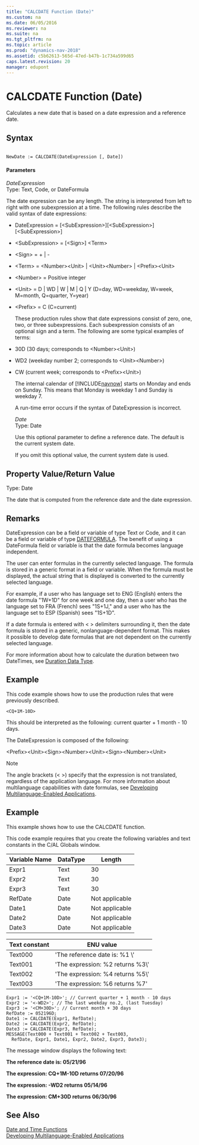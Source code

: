 ```yaml
---
title: "CALCDATE Function (Date)"
ms.custom: na
ms.date: 06/05/2016
ms.reviewer: na
ms.suite: na
ms.tgt_pltfrm: na
ms.topic: article
ms.prod: "dynamics-nav-2018"
ms.assetid: c5b62613-565d-47ed-b47b-1c734a599d65
caps.latest.revision: 20
manager: edupont
---
```

# CALCDATE Function (Date)
Calculates a new date that is based on a date expression and a reference date.  
  
## Syntax  
  
```  
  
NewDate := CALCDATE(DateExpression [, Date])  
```  
  
#### Parameters  
 *DateExpression*  
 Type: Text, Code, or DateFormula  
  
 The date expression can be any length. The string is interpreted from left to right with one subexpression at a time. The following rules describe the valid syntax of date expressions:  
  
- DateExpression = \[\<SubExpression>\]\[\<SubExpression>\]\[\<SubExpression>\]  
  
- \<SubExpression> = \[\<Sign>\] \<Term>  
  
- \<Sign> = + &#124; -  
  
- \<Term> = \<Number>\<Unit> &#124; \<Unit>\<Number> &#124; \<Prefix>\<Unit>  
  
- \<Number> = Positive integer  
  
- \<Unit> = D &#124; WD &#124; W &#124; M &#124; Q &#124; Y \(D=day, WD=weekday, W=week, M=month, Q=quarter, Y=year\)  
  
- \<Prefix> = C \(C=current\)  
  
  These production rules show that date expressions consist of zero, one, two, or three subexpressions. Each subexpression consists of an optional sign and a term. The following are some typical examples of terms:  
  
- 30D \(30 days; corresponds to \<Number>\<Unit>\)  
  
- WD2 \(weekday number 2; corresponds to \<Unit>\<Number>\)  
  
- CW \(current week; corresponds to \<Prefix>\<Unit>\)  
  
  The internal calendar of [!INCLUDE[navnow](includes/navnow_md.md)] starts on Monday and ends on Sunday. This means that Monday is weekday 1 and Sunday is weekday 7.  
  
  A run-time error occurs if the syntax of DateExpression is incorrect.  
  
  *Date*  
  Type: Date  
  
  Use this optional parameter to define a reference date. The default is the current system date.  
  
  If you omit this optional value, the current system date is used.  
  
## Property Value/Return Value  
 Type: Date  
  
 The date that is computed from the reference date and the date expression.  
  
## Remarks  
 DateExpression can be a field or variable of type Text or Code, and it can be a field or variable of type [DATEFORMULA](DateFormula-Data-Type.md). The benefit of using a DateFormula field or variable is that the date formula becomes language independent.  
  
 The user can enter formulas in the currently selected language. The formula is stored in a generic format in a field or variable. When the formula must be displayed, the actual string that is displayed is converted to the currently selected language.  
  
 For example, if a user who has language set to ENG \(English\) enters the date formula "1W+1D" for one week and one day, then a user who has the language set to FRA \(French\) sees "1S+1J," and a user who has the language set to ESP \(Spanish\) sees "1S+1D".  
  
 If a date formula is entered with \< > delimiters surrounding it, then the date formula is stored in a generic, nonlanguage-dependent format. This makes it possible to develop date formulas that are not dependent on the currently selected language.  
  
 For more information about how to calculate the duration between two DateTimes, see [Duration Data Type](Duration-Data-Type.md).  
  
## Example  
 This code example shows how to use the production rules that were previously described.  
  
```  
<CQ+1M-10D>  
```  
  
 This should be interpreted as the following: current quarter + 1 month - 10 days.  
  
 The DateExpression is composed of the following:  
  
 \<Prefix>\<Unit>\<Sign>\<Number>\<Unit>\<Sign>\<Number>\<Unit>  
  
> [!NOTE]  
>  The angle brackets \(\< >\) specify that the expression is not translated, regardless of the application language. For more information about multilanguage capabilities with date formulas, see [Developing Multilanguage-Enabled Applications](Developing-Multilanguage-Enabled-Applications.md).  
  
## Example  
 This example shows how to use the CALCDATE function.  
  
 This code example requires that you create the following variables and text constants in the C/AL Globals window.  
  
|Variable Name|DataType|Length|  
|-------------------|--------------|------------|  
|Expr1|Text|30|  
|Expr2|Text|30|  
|Expr3|Text|30|  
|RefDate|Date|Not applicable|  
|Date1|Date|Not applicable|  
|Date2|Date|Not applicable|  
|Date3|Date|Not applicable|  
  
|Text constant|ENU value|  
|-------------------|---------------|  
|Text000|'The reference date is: %1 \\'|  
|Text001|'The expression: %2 returns %3\\'|  
|Text002|'The expression: %4 returns %5\\'|  
|Text003|'The expression: %6 returns %7'|  
  
```  
Expr1 := '<CQ+1M-10D>'; // Current quarter + 1 month - 10 days  
Expr2 := '<-WD2>'; // The last weekday no.2, (last Tuesday)  
Expr3 := '<CM+30D>'; // Current month + 30 days  
RefDate := 052196D;  
Date1 := CALCDATE(Expr1, RefDate);  
Date2 := CALCDATE(Expr2, RefDate);  
Date3 := CALCDATE(Expr3, RefDate);  
MESSAGE(Text000 + Text001 + Text002 + Text003,  
  RefDate, Expr1, Date1, Expr2, Date2, Expr3, Date3);  
```  
  
 The message window displays the following text:  
  
 **The reference date is: 05/21/96**  
  
 **The expression: CQ+1M-10D returns 07/20/96**  
  
 **The expression: -WD2 returns 05/14/96**  
  
 **The expression: CM+30D returns 06/30/96**  
  
## See Also  
 [Date and Time Functions](Date-and-Time-Functions.md)   
 [Developing Multilanguage-Enabled Applications](Developing-Multilanguage-Enabled-Applications.md)